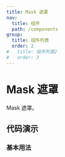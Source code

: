 ```yaml
---
title: Mask 遮罩
nav:
  title: 组件
  path: /components
group:
  title: 组件列表
  order: 2
#   title: 组件列表2
#   order: 3
---
```


# Mask 遮罩

Mask 遮罩。

## 代码演示

### 基本用法

<code src="./demo/basic.tsx"></code>

<API src="./index.tsx"></API>